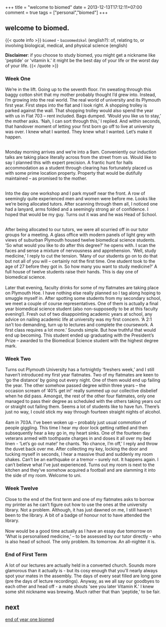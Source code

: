 +++
title = "welcome to biomed"
date = 2013-12-13T17:12:11+07:00
comment = true
tags = ["personal","biomed"]
+++



## welcome to biomed.

{{< quote info >}}
`biomed` - `baɪoʊmedɪkəl` (english?): of, relating to, or involving biological, medical, and physical science (english)

**Disclaimer**:  if you choose to study biomed, you might get a nickname like 'peptide' or 'vitamin k.' it might be the best day of your life or the worst day of your life.
{{< /quote >}}


### Week One
We’re in the lift. Going up to the seventh floor. I’m sweating through this baggy cotton shirt that my mother probably thought I’d grew into. Instead, I’m growing into the real world. The real world of university and its Plymouth first year.
First steps into the flat and I look right. A shopping trolley is parked against the wall. That shopping trolley would also spend the year with us in Flat 703 – rent included. Bags dumped. ‘Would you like us to stay,’ the mother asks. ‘Nah, I can sort through this,’ I replied. And within seconds, that handover moment of letting your first born go off to live at university was over. I knew what I wanted. They knew what I wanted. Let’s make it happen.<br><br>

Monday morning arrives and we’re into a 9am. Conveniently our induction talks are taking place literally across from the street from us. Would like to say I planned this with expert precision. A frantic hunt for halls accommodation as a student through clearing has fortunately placed us with some prime location property. Property that would be dutifully maintained – as promised to the mother. <br><br>


Into the day one workshop and I park myself near the front. A row of seemingly quite experienced men and women were before me. Looks like we’re being allocated tutors. After scanning through them all, I noticed one had a lanyard, arms folded and a seemingly strong air of confidence. I hoped that would be my guy. Turns out it was and he was Head of School. <br><br>

After being allocated to our tutors, we were all scurried off in our tutor groups for a meeting. A glass office with modern panels of light grey with views of suburban Plymouth housed twelve biomedical science students. ‘So what would you like to do after this degree?’ he opens with. I scan the faces and sense a mixture of nervousness and apprehension. ‘Well, study medicine,’ I reply to cut the tension. ‘Many of our students go on to do that but not all of you will – certainly not the first time. One student took to the age of 27 before they got in. So how many you want to study medicine?’ A full house of twelve students raise their hands. This is day one of biomedical science.
<br><br>
Later that evening, faculty drinks for some of my flatmates are taking place on Plymouth Hoe. I have nothing else really planned so I tag along hoping to smuggle myself in. After spotting some students from my secondary school, we meet a couple of course representatives. One of them is actually a final year biomedical science student (also non-supposedly to be at this faculty evening!). Fresh out of two disappointing academic years at school, any advice on nailing academic life at university was my first concern. ‘A 2:1 isn’t too demanding, turn up to lectures and complete the coursework. A first class requires a lot more.’ Sounds simple. But how truthful that would end up becoming. This student ended up graduating with the President’s Prize – awarded to the Biomedical Science student with the highest degree mark.

### Week Two
Turns out Plymouth University has a fortnightly ‘freshers week,’ and I still haven’t introduced my first year flatmates. Two of my flatmates are keen to ‘go the distance’ by going out every night. One of them would end up failing the year. The other somehow passed degree within three years – the occasion scream of ‘40% get in!’ really summed up our collective disbelief when he did pass. Amongst, the rest of the other four flatmates, only one managed to pass their degree as scheduled with the others taking years out or straight out failing them. Seems a lot of students like to have fun. There’s just no way, I could stick my way through fourteen straight nights of alcohol.<br><br>
4am in 703A. I’ve been woken up – probably just usual commotion of people giggling. This time I hear my door lock getting rattled and then subsequently hear a key go in, my heart sinks. One of the fourteen day veterans armed with toothpaste charges in and doses it all over my bed linen - ‘Let’s go out mate!’ he chants. ‘No chance, I’m off,’ I reply and throw the duvet back over me. After collecting my key, locking the door and tucking myself in seconds, I hear a massive thud and suddenly my room shakes. Can’t be an earthquake or a tremor – surely not. It happens again. I can’t believe what I’ve just experienced. Turns out my room is next to the kitchen and they’ve somehow acquired a football and are slamming it into the side of my room. Welcome to uni.


### Week Twelve
Close to the end of the first term and one of my flatmates asks to borrow my printer as he can’t figure out how to use the ones at the university library. Not a problem. Although, it has just dawned on me, I still haven’t been to the library. A bit of a badge of honour not to have attended the library.
<br><br>
Now would be a good time actually as I have an essay due tomorrow on ‘What is personalised medicine,’ – to be assessed by our tutor directly - who is also head of school. The only problem. Its tomorrow. An all-nighter it is.

### End of First Term
A lot of our lectures are actually held in a converted church. Sounds more glamorous than it actually is - but its cosy enough that you'll nearly always spot your mates in the assembly. The days of every seat filled are long gone (pre the days of lecture recordings). Anyway, as we all say our goodbyes to each other and head off - a mate shouts 'see you later Vitamin K.' I knew some shit nickname was brewing. Much rather that than 'peptide,' to be fair.

## next
[end of year one biomed](/posts/biomed-chapter-two)